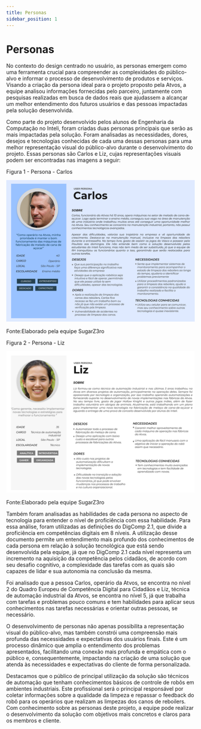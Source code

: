 ```yaml
---
title: Personas
sidebar_position: 1
---
```


# Personas

No contexto do design centrado no usuário, as personas emergem como uma ferramenta crucial para compreender as complexidades do público-alvo e informar o processo de desenvolvimento de produtos e serviços. Visando a criação da persona ideal para o projeto proposto pela Atvos, a equipe analisou informações fornecidas pelo parceiro, juntamente com pesquisas realizadas em busca de dados reais que ajudassem a alcançar um melhor entendimento dos futuros usuários e das pessoas impactadas pela solução desenvolvida.

Como parte do projeto desenvolvido pelos alunos de Engenharia da Computação no Inteli, foram criadas duas personas principais que serão as mais impactadas pela solução. Foram analisadas as necessidades, dores, desejos e tecnologias conhecidas de cada uma dessas personas para uma melhor representação visual do público-alvo durante o desenvolvimento do projeto. Essas personas são Carlos e Liz, cujas representações visuais podem ser encontradas nas imagens a seguir:

<p style={{textAlign: 'center'}}>Figura 1 - Persona - Carlos</p>

![Persona](../../../static/img/sprint-1/carlos.png)

<p style={{textAlign: 'center'}}>Fonte:Elaborado pela equipe SugarZ3ro</p>

<p style={{textAlign: 'center'}}>Figura 2 - Persona - Liz</p>

![Persona](../../../static/img/sprint-1/liz.png)

<p style={{textAlign: 'center'}}>Fonte:Elaborado pela equipe SugarZ3ro</p>


Também foram analisadas as habilidades de cada persona no aspecto de tecnologia para entender o nível de proficiência com essa habilidade. Para essa análise, foram utilizadas as definições do DigComp 2.1, que divide a proficiência em competências digitais em 8 níveis. A utilização desse documento permite um entendimento mais profundo dos conhecimentos de cada persona em relação à solução tecnológica que está sendo desenvolvida pela equipe, já que no DigComp 2.1 cada nível representa um incremento na aquisição da competência pelos cidadãos, de acordo com seu desafio cognitivo, a complexidade das tarefas com as quais são capazes de lidar e sua autonomia na conclusão da mesma. 

Foi analisado que a pessoa Carlos, operário da Atvos, se encontra no nível 2 do Quadro Europeu de Competência Digital para Cidadãos e Liz, técnica de automação industrial da Atvos, se encontra no nível 5, já que trabalha com tarefas e problemas pouco comuns e tem habilidades para aplicar seus conhecimentos nas tarefas necessárias e orientar outras pessoas, se necessário.

O desenvolvimento de personas não apenas possibilita a representação visual do público-alvo, mas também constrói uma compreensão mais profunda das necessidades e expectativas dos usuários finais. Este é um processo dinâmico que amplia o entendimento dos problemas apresentados, facilitando uma conexão mais profunda e empática com o público e, consequentemente, impactando na criação de uma solução que atenda às necessidades e expectativas do cliente de forma personalizada.

Destacamos que o público de principal utilização da solução são técnicos de automação que tenham conhecimentos básicos de controle de robôs em ambientes industriais. Este profissional será o principal responsável por coletar informações sobre a qualidade da limpeza e repassar o feedback do robô para os operários que realizam as limpezas dos canos de reboilers. Com conhecimento sobre as personas deste projeto, a equipe pode realizar o desenvolvimento da solução com objetivos mais concretos e claros para os membros e cliente.




